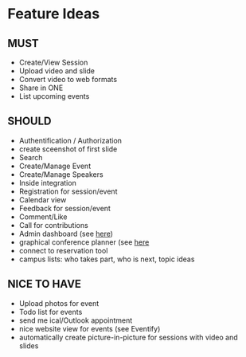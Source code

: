 # Feature Ideas
## MUST
* Create/View Session
* Upload video and slide
* Convert video to web formats
* Share in ONE
* List upcoming events

## SHOULD
* Authentification / Authorization
* create sceenshot of first slide
* Search
* Create/Manage Event
* Create/Manage Speakers
* Inside integration
* Registration for session/event
* Calendar view
* Feedback for session/event
* Comment/Like
* Call for contributions
* Admin dashboard (see [here](http://zwei.converia.de/#dashboard))
* graphical conference planner (see [here](http://zwei.converia.de/#vsb)
* connect to reservation tool
* campus lists: who takes part, who is next, topic ideas
 
## NICE TO HAVE
* Upload photos for event
* Todo list for events
* send me ical/Outlook appointment
* nice website view for events (see Eventify)
* automatically create picture-in-picture for sessions with video and slides